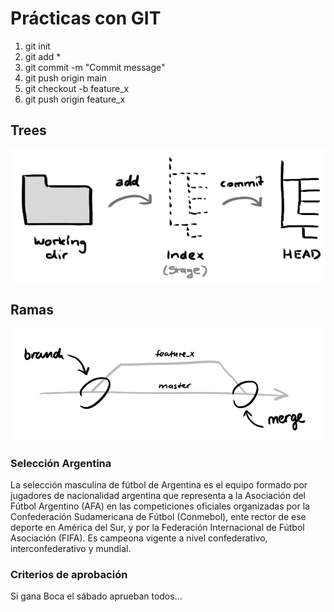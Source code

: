 # Prácticas con GIT

1) git init
2) git add *
3) git commit -m "Commit message"
4) git push origin main
5) git checkout -b feature_x
6) git push origin feature_x

## Trees
![branches](trees.png)

## Ramas
![branches](branches.png)

### Selección Argentina

La selección masculina de fútbol de Argentina es el equipo formado por jugadores de nacionalidad argentina que representa a la Asociación del Fútbol Argentino (AFA) en las competiciones oficiales organizadas por la Confederación Sudamericana de Fútbol (Conmebol), ente rector de ese deporte en América del Sur, y por la Federación Internacional de Fútbol Asociación (FIFA). Es campeona vigente a nivel confederativo, interconfederativo y mundial.

### Criterios de aprobación

Si gana Boca el sábado aprueban todos...